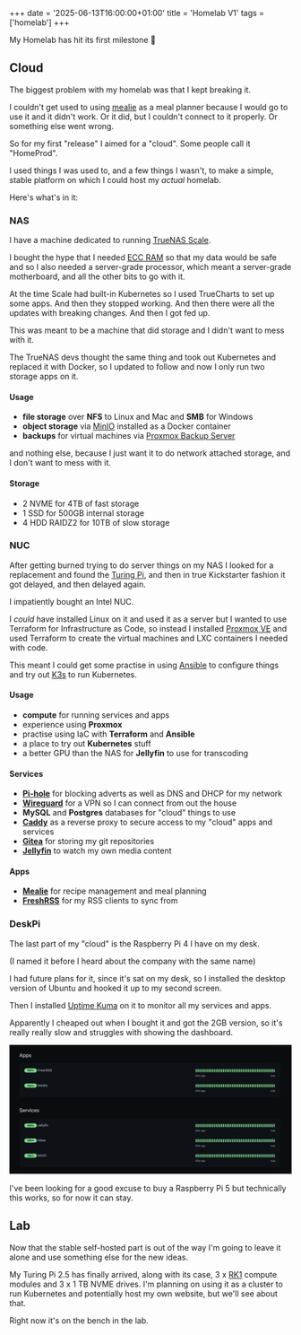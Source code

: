 +++
date = '2025-06-13T16:00:00+01:00'
title = 'Homelab V1'
tags = ['homelab']
+++

My Homelab has hit its first milestone 🚀

## Cloud

The biggest problem with my homelab was that I kept breaking it. 

I couldn't get used to using [mealie](https://mealie.io/) as a meal planner because I would go to use it and it didn't work. Or it did, but I couldn't connect to it properly. Or something else went wrong.

So for my first "release" I aimed for a "cloud". Some people call it "HomeProd".

I used things I was used to, and a few things I wasn't, to make a simple, stable platform on which I could host my _actual_ homelab.

Here's what's in it:

### NAS

I have a machine dedicated to running [TrueNAS Scale](https://www.truenas.com/truenas-scale/).

I bought the hype that I needed [ECC RAM](https://www.truenas.com/docs/scale/gettingstarted/scalehardwareguide/) so that my data would be safe and so I also needed a server-grade processor, which meant a server-grade motherboard, and all the other bits to go with it.

At the time Scale had built-in Kubernetes so I used TrueCharts to set up some apps. And then they stopped working. And then there were all the updates with breaking changes. And then I got fed up.

This was meant to be a machine that did storage and I didn't want to mess with it.

The TrueNAS devs thought the same thing and took out Kubernetes and replaced it with Docker, so I updated to follow and now I only run two storage apps on it.

#### Usage

- **file storage** over **NFS** to Linux and Mac and **SMB** for Windows
- **object storage** via [MinIO](https://min.io) installed as a Docker container
- **backups** for virtual machines via [Proxmox Backup Server](https://www.proxmox.com/en/products/proxmox-backup-server/overview)

and nothing else, because I just want it to do network attached storage, and I don't want to mess with it.

#### Storage

- 2 NVME for 4TB of fast storage
- 1 SSD for 500GB internal storage
- 4 HDD RAIDZ2 for 10TB of slow storage

### NUC

After getting burned trying to do server things on my NAS I looked for a replacement and found the [Turing Pi](https://turingpi.com), and then in true Kickstarter fashion it got delayed, and then delayed again.

I impatiently bought an Intel NUC.

I _could_ have installed Linux on it and used it as a server but I wanted to use Terraform for Infrastructure as Code, so instead I installed [Proxmox VE](https://www.proxmox.com/en/products/proxmox-virtual-environment/overview) and used Terraform to create the virtual machines and LXC containers I needed with code.

This meant I could get some practise in using [Ansible](https://docs.ansible.com/ansible/latest/index.html) to configure things and try out [K3s](https://k3s.io) to run Kubernetes.

#### Usage

- **compute** for running services and apps
- experience using **Proxmox**
- practise using IaC with **Terraform** and **Ansible**
- a place to try out **Kubernetes** stuff
- a better GPU than the NAS for **Jellyfin** to use for transcoding

#### Services

- **[Pi-hole](https://pi-hole.net/)** for blocking adverts as well as DNS and DHCP for my network
- **[Wireguard](https://www.pivpn.io/)** for a VPN so I can connect from out the house
- **MySQL** and **Postgres** databases for "cloud" things to use
- **[Caddy](https://caddyserver.com/)** as a reverse proxy to secure access to my "cloud" apps and services
- **[Gitea](https://about.gitea.com/)** for storing my git repositories
- **[Jellyfin](https://jellyfin.org/)** to watch my own media content

#### Apps

- **[Mealie](https://mealie.io/)** for recipe management and meal planning
- **[FreshRSS](https://www.freshrss.org/)** for my RSS clients to sync from

### DeskPi

The last part of my "cloud" is the Raspberry Pi 4 I have on my desk.

(I named it before I heard about the company with the same name)

I had future plans for it, since it's sat on my desk, so I installed the desktop version of Ubuntu and hooked it up to my second screen. 

Then I installed [Uptime Kuma]() on it to monitor all my services and apps.

Apparently I cheaped out when I bought it and got the 2GB version, so it's really really slow and struggles with showing the dashboard.

![screenshot of Uptime Kuma status page](uptime-kuma-status-page.png)

I've been looking for a good excuse to buy a Raspberry Pi 5 but technically this works, so for now it can stay.

## Lab

Now that the stable self-hosted part is out of the way I'm going to leave it alone and use something else for the new ideas.

My Turing Pi 2.5 has finally arrived, along with its case, 3 x [RK1](https://turingpi.com/product/turing-rk1/?attribute_ram=8+GB) compute modules and 3 x 1 TB  NVME drives. I'm planning on using it as a cluster to run Kubernetes and potentially host my own website, but we'll see about that.

Right now it's on the bench in the lab.

